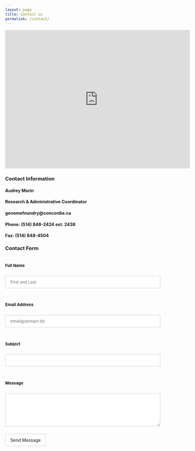 ```yaml
---
layout: page
title: Contact us
permalink: /contact/
---
```

<div class="row">
    <div class="map-container">
        <iframe src="https://www.google.com/maps/embed?pb=!1m18!1m12!1m3!1d5597.274156403949!2d-73.64867448806763!3d45.45696899788426!2m3!1f0!2f0!3f0!3m2!1i1024!2i768!4f13.1!3m3!1m2!1s0x4cc9172e70050287%3A0xc4df37b92817328e!2sCentre%20for%20Structural%20and%20Functional%20Genomics%20(GE)!5e0!3m2!1sen!2sca!4v1653612428712!5m2!1sen!2sca" width="600" height="450" style="border:0;" allowfullscreen="" loading="lazy" referrerpolicy="no-referrer-when-downgrade"></iframe>
    </div>
</div>
<div class="row">
    <div class="col-2"></div>
    <div class="col-4">
    <h3>Contact Information</h3>
        <h4>Audrey Morin</h4>
        <h4>Research & Administrative Coordinator</h4>
        <h4>genomefoundry@concordia.ca</h4>
        <h4>Phone: (514) 848-2424 ext. 2438</h4>
        <h4>Fax: (514) 848-4504</h4>
    </div>
    <div class="col-4">
        <h3>Contact Form</h3>
        <form id="fs-frm" name="contact-form" accept-charset="utf-8" action="https://formspree.io/f/{form_id}" method="post">
          <fieldset id="fs-frm-inputs">
            <label for="full-name"><h4>Full Name</h4></label>
            <input type="text" name="name" id="full-name" placeholder="First and Last" required="">
            <label for="email-address"><h4>Email Address</h4></label>
            <input type="email" name="_replyto" id="email-address" placeholder="email@domain.tld" required="">
            <label for="email-subject"><h4>Subject</h4></label>
            <input type="text" name="subject" id="email-subject" placeholder="" required="">
            <label for="message"><h4>Message</h4></label>
            <textarea rows="5" name="message" id="message" placeholder="" required=""></textarea>
            <input type="hidden" name="_subject" id="email-subject" value="Contact Form Submission">
          </fieldset>
          <input type="submit" value="Send Message">
        </form>
    </div>
    <div class="col-2"></div>
</div>
<style>/* reset */
#fs-frm input,
#fs-frm select,
#fs-frm textarea,
#fs-frm fieldset,
#fs-frm optgroup,
#fs-frm label,
#fs-frm #card-element:disabled {
  font-family: inherit;
  font-size: 100%;
  color: inherit;
  border: none;
  border-radius: 0;
  display: block;
  width: 100%;
  padding: 0;
  margin: 0;
  -webkit-appearance: none;
  -moz-appearance: none;
}
#fs-frm label,
#fs-frm legend,
#fs-frm ::placeholder {
  font-size: .825rem;
  margin-bottom: .5rem;
  padding-top: .2rem;
  display: flex;
  align-items: baseline;
}
/* border, padding, margin, width */
#fs-frm input,
#fs-frm select,
#fs-frm textarea,
#fs-frm #card-element {
  border: 1px solid rgba(0,0,0,0.2);
  background-color: rgba(255,255,255,0.9);
  padding: .75em 1rem;
  margin-bottom: 1.5rem;
}
#fs-frm input:focus,
#fs-frm select:focus,
#fs-frm textarea:focus {
  background-color: white;
  outline-style: solid;
  outline-width: thin;
  outline-color: gray;
  outline-offset: -1px;
}
#fs-frm [type="text"],
#fs-frm [type="email"] {
  width: 100%;
}
#fs-frm [type="button"],
#fs-frm [type="submit"],
#fs-frm [type="reset"] {
  width: auto;
  cursor: pointer;
  -webkit-appearance: button;
  -moz-appearance: button;
  appearance: button;
}
#fs-frm [type="button"]:focus,
#fs-frm [type="submit"]:focus,
#fs-frm [type="reset"]:focus {
  outline: none;
}
#fs-frm [type="submit"],
#fs-frm [type="reset"] {
  margin-bottom: 0;
}
#fs-frm select {
  text-transform: none;
}
#fs-frm [type="checkbox"] {
  -webkit-appearance: checkbox;
  -moz-appearance: checkbox;
  appearance: checkbox;
  display: inline-block;
  width: auto;
  margin: 0 .5em 0 0 !important;
}
#fs-frm [type="radio"] {
  -webkit-appearance: radio;
  -moz-appearance: radio;
  appearance: radio;
}
/* address, locale */
#fs-frm fieldset.locale input[name="city"],
#fs-frm fieldset.locale select[name="state"],
#fs-frm fieldset.locale input[name="postal-code"] {
  display: inline;
}
#fs-frm fieldset.locale input[name="city"] {
  width: 52%;
}
#fs-frm fieldset.locale select[name="state"],
#fs-frm fieldset.locale input[name="postal-code"] {
  width: 20%;
}
#fs-frm fieldset.locale input[name="city"],
#fs-frm fieldset.locale select[name="state"] {
  margin-right: 3%;
}
</style>